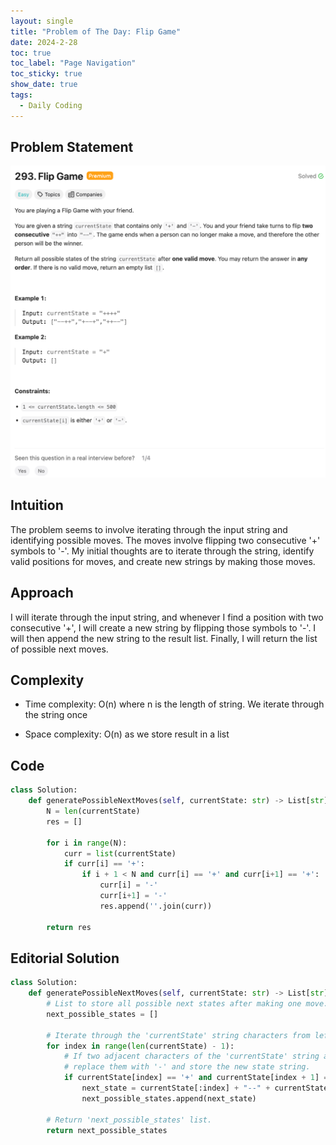 ```yaml
---
layout: single
title: "Problem of The Day: Flip Game"
date: 2024-2-28
toc: true
toc_label: "Page Navigation"
toc_sticky: true
show_date: true
tags:
  - Daily Coding
---
```


## Problem Statement

[![problem-293](/assets/images/2024-02-28_10-38-03-problem-293.png)](/assets/images/2024-02-28_10-38-03-problem-293.png)

## Intuition

The problem seems to involve iterating through the input string and identifying possible moves. The moves involve flipping two consecutive '+' symbols to '-'. My initial thoughts are to iterate through the string, identify valid positions for moves, and create new strings by making those moves.

## Approach

I will iterate through the input string, and whenever I find a position with two consecutive '+', I will create a new string by flipping those symbols to '-'. I will then append the new string to the result list. Finally, I will return the list of possible next moves.

## Complexity

- Time complexity:
O(n) where n is the length of string. We iterate through the string once

- Space complexity:
O(n) as we store result in a list

## Code

```python
class Solution:
    def generatePossibleNextMoves(self, currentState: str) -> List[str]:
        N = len(currentState)
        res = []
        
        for i in range(N):
            curr = list(currentState)
            if curr[i] == '+':
                if i + 1 < N and curr[i] == '+' and curr[i+1] == '+':
                    curr[i] = '-'
                    curr[i+1] = '-'
                    res.append(''.join(curr))
                
        return res
```

## Editorial Solution

```python
class Solution:
    def generatePossibleNextMoves(self, currentState: str) -> List[str]:
        # List to store all possible next states after making one move.
        next_possible_states = []

        # Iterate through the 'currentState' string characters from left to right.
        for index in range(len(currentState) - 1):
            # If two adjacent characters of the 'currentState' string are '+', 
            # replace them with '-' and store the new state string.
            if currentState[index] == '+' and currentState[index + 1] == '+':
                next_state = currentState[:index] + "--" + currentState[index + 2:]
                next_possible_states.append(next_state)

        # Return 'next_possible_states' list.
        return next_possible_states
```
